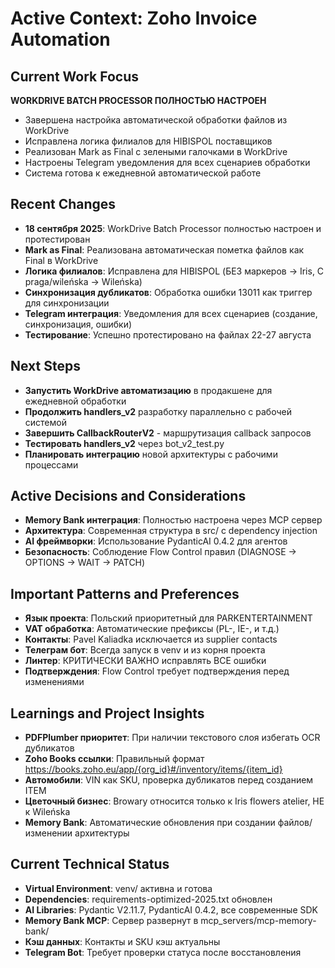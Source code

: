 # Active Context: Zoho Invoice Automation

## Current Work Focus
**WORKDRIVE BATCH PROCESSOR ПОЛНОСТЬЮ НАСТРОЕН**
- Завершена настройка автоматической обработки файлов из WorkDrive
- Исправлена логика филиалов для HIBISPOL поставщиков
- Реализован Mark as Final с зелеными галочками в WorkDrive
- Настроены Telegram уведомления для всех сценариев обработки
- Система готова к ежедневной автоматической работе

## Recent Changes
- **18 сентября 2025**: WorkDrive Batch Processor полностью настроен и протестирован
- **Mark as Final**: Реализована автоматическая пометка файлов как Final в WorkDrive
- **Логика филиалов**: Исправлена для HIBISPOL (БЕЗ маркеров → Iris, С praga/wileńska → Wileńska)
- **Синхронизация дубликатов**: Обработка ошибки 13011 как триггер для синхронизации
- **Telegram интеграция**: Уведомления для всех сценариев (создание, синхронизация, ошибки)
- **Тестирование**: Успешно протестировано на файлах 22-27 августа

## Next Steps
- **Запустить WorkDrive автоматизацию** в продакшене для ежедневной обработки
- **Продолжить handlers_v2** разработку параллельно с рабочей системой
- **Завершить CallbackRouterV2** - маршрутизация callback запросов
- **Тестировать handlers_v2** через bot_v2_test.py
- **Планировать интеграцию** новой архитектуры с рабочими процессами

## Active Decisions and Considerations
- **Memory Bank интеграция**: Полностью настроена через MCP сервер
- **Архитектура**: Современная структура в src/ с dependency injection
- **AI фреймворки**: Использование PydanticAI 0.4.2 для агентов
- **Безопасность**: Соблюдение Flow Control правил (DIAGNOSE → OPTIONS → WAIT → PATCH)

## Important Patterns and Preferences
- **Язык проекта**: Польский приоритетный для PARKENTERTAINMENT
- **VAT обработка**: Автоматические префиксы (PL-, IE-, и т.д.)
- **Контакты**: Pavel Kaliadka исключается из supplier contacts
- **Телеграм бот**: Всегда запуск в venv и из корня проекта
- **Линтер**: КРИТИЧЕСКИ ВАЖНО исправлять ВСЕ ошибки
- **Подтверждения**: Flow Control требует подтверждения перед изменениями

## Learnings and Project Insights
- **PDFPlumber приоритет**: При наличии текстового слоя избегать OCR дубликатов
- **Zoho Books ссылки**: Правильный формат https://books.zoho.eu/app/{org_id}#/inventory/items/{item_id}
- **Автомобили**: VIN как SKU, проверка дубликатов перед созданием ITEM
- **Цветочный бизнес**: Browary относится только к Iris flowers atelier, НЕ к Wileńska
- **Memory Bank**: Автоматические обновления при создании файлов/изменении архитектуры

## Current Technical Status
- **Virtual Environment**: venv/ активна и готова
- **Dependencies**: requirements-optimized-2025.txt обновлен
- **AI Libraries**: Pydantic V2.11.7, PydanticAI 0.4.2, все современные SDK
- **Memory Bank MCP**: Сервер развернут в mcp_servers/mcp-memory-bank/
- **Кэш данных**: Контакты и SKU кэш актуальны
- **Telegram Bot**: Требует проверки статуса после восстановления
